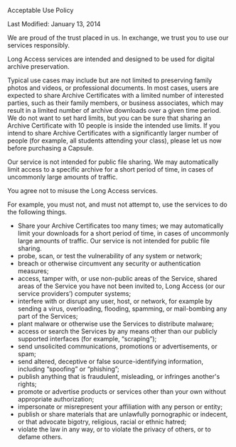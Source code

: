 Acceptable Use Policy

Last Modified: January 13, 2014

We are proud of the trust placed in us. In exchange, we trust you to use our services responsibly.

Long Access services are intended and designed to be used for digital archive preservation.

Typical use cases may include but are not limited to preserving family photos and videos, or professional documents. In most cases, users are expected to share Archive Certificates with a limited number of interested parties, such as their family members, or business associates, which may result in a limited number of archive downloads over a given time period. We do not want to set hard limits, but you can be sure that sharing an Archive Certificate with 10 people is inside the intended use limits. If you intend to share Archive Certificates with a significantly larger number of people (for example, all students attending your class), please let us now before purchasing a Capsule.

Our service is not intended for public file sharing. We may automatically limit access to a specific archive for a short period of time, in cases of uncommonly large amounts of traffic.

You agree not to misuse the Long Access services.

For example, you must not, and must not attempt to, use the services to do the following things.

- Share your Archive Certificates too many times; we may automatically limit your downloads for a short period of time, in cases of uncommonly large amounts of traffic. Our service is not intended for public file sharing.
- probe, scan, or test the vulnerability of any system or network;
- breach or otherwise circumvent any security or authentication measures;
- access, tamper with, or use non-public areas of the Service, shared areas of the Service you have not been invited to, Long Access (or our service providers’) computer systems;
- interfere with or disrupt any user, host, or network, for example by sending a virus, overloading, flooding, spamming, or mail-bombing any part of the Services;
- plant malware or otherwise use the Services to distribute malware;
- access or search the Services by any means other than our publicly supported interfaces (for example, “scraping”);
- send unsolicited communications, promotions or advertisements, or spam;
- send altered, deceptive or false source-identifying information, including “spoofing” or “phishing”;
- publish anything that is fraudulent, misleading, or infringes another's rights;
- promote or advertise products or services other than your own without appropriate authorization;
- impersonate or misrepresent your affiliation with any person or entity;
- publish or share materials that are unlawfully pornographic or indecent, or that advocate bigotry, religious, racial or ethnic hatred;
- violate the law in any way, or to violate the privacy of others, or to defame others.